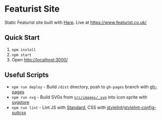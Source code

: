 # Featurist Site

Static Featurist site built with [Harp](https://github.com/sintaxi/harp). Live at https://www.featurist.co.uk/

## Quick Start

1. `npm install`
2. `npm start`
3. Open [http://localhost:3000/](http://localhost:3000/)

## Useful Scripts

- `npm run deploy` - Build `/dist` directory, push to `gh-pages` branch with [gh-pages](https://github.com/tschaub/gh-pages)
- `npm run svg` - Build SVGs from [`src/images/_svg`](src/images/_svg) into icon sprite with [svgstore](https://github.com/svgstore/svgstore-cli)
- `npm run lint` - Lint JS with [Standard](https://github.com/feross/standard), CSS with [stylelint](https://stylelint.io/)/[stylelint-config-suitcss](https://github.com/suitcss/stylelint-config-suitcss)
